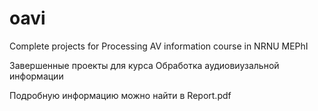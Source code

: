 # oavi
Complete projects for Processing AV information course in NRNU MEPhI

Завершенные проекты для курса Обработка аудиовиузальной информации

Подробную информацию можно найти в Report.pdf
